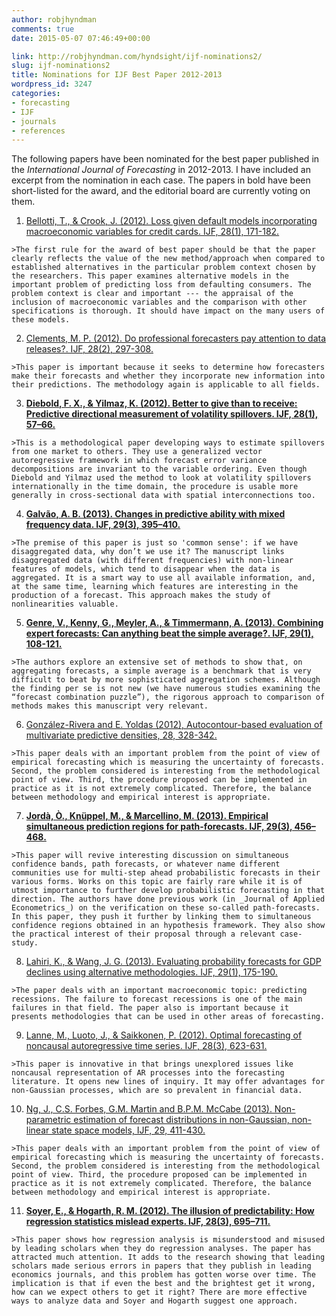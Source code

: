 ```yaml
---
author: robjhyndman
comments: true
date: 2015-05-07 07:46:49+00:00

link: http://robjhyndman.com/hyndsight/ijf-nominations2/
slug: ijf-nominations2
title: Nominations for IJF Best Paper 2012-2013
wordpress_id: 3247
categories:
- forecasting
- IJF
- journals
- references
---
```


The following papers have been nominated for the best paper published in the _International Journal of Forecasting_ in 2012-2013.  I have included an excerpt from the nomination in each case. The papers in bold have been short-listed for the award, and the editorial board are currently voting on them.<!-- more -->

  1. [Bellotti, T., & Crook, J. (2012). Loss given default models incorporating macroeconomic variables for credit cards. IJF, 28(1), 171-182.](http://dx.doi.org/10.1016/j.ijforecast.2010.08.005)

    >The first rule for the award of best paper should be that the paper clearly reflects the value of the new method/approach when compared to established alternatives in the particular problem context chosen by the researchers. This paper examines alternative models in the important problem of predicting loss from defaulting consumers. The problem context is clear and important --- the appraisal of the inclusion of macroeconomic variables and the comparison with other specifications is thorough. It should have impact on the many users of these models.

  2. [Clements, M. P. (2012). Do professional forecasters pay attention to data releases?. IJF, 28(2), 297-308.](http://dx.doi.org/10.1016/j.ijforecast.2011.09.001)

    >This paper is important because it seeks to determine how forecasters make their forecasts and whether they incorporate new information into their predictions. The methodology again is applicable to all fields.

  3. **[Diebold, F. X., & Yilmaz, K. (2012). Better to give than to receive: Predictive directional measurement of volatility spillovers. IJF, 28(1), 57–66.](http://dx.doi.org/10.1016/j.ijforecast.2011.02.006)**

    >This is a methodological paper developing ways to estimate spillovers from one market to others. They use a generalized vector autoregressive framework in which forecast error variance decompositions are invariant to the variable ordering. Even though Diebold and Yilmaz used the method to look at volatility spillovers internationally in the time domain, the procedure is usable more generally in cross-sectional data with spatial interconnections too.

  4. **[Galvão, A. B. (2013). Changes in predictive ability with mixed frequency data. IJF, 29(3), 395–410.](http://dx.doi.org/10.1016/j.ijforecast.2012.10.006)**

    >The premise of this paper is just so 'common sense': if we have disaggregated data, why don’t we use it? The manuscript links disaggregated data (with different frequencies) with non-linear features of models, which tend to disappear when the data is aggregated. It is a smart way to use all available information, and, at the same time, learning which features are interesting in the production of a forecast. This approach makes the study of nonlinearities valuable.

  5. **[Genre, V., Kenny, G., Meyler, A., & Timmermann, A. (2013). Combining expert forecasts: Can anything beat the simple average?. IJF, 29(1), 108-121.](http://dx.doi.org/10.1016/j.ijforecast.2012.06.004)**

    >The authors explore an extensive set of methods to show that, on aggregating forecasts, a simple average is a benchmark that is very difficult to beat by more sophisticated aggregation schemes. Although the finding per se is not new (we have numerous studies examining the “forecast combination puzzle”), the rigorous approach to comparison of methods makes this manuscript very relevant.

  6. [González-Rivera and E. Yoldas (2012), Autocontour-based evaluation of multivariate predictive densities, 28, 328-342.](http://dx.doi.org/10.1016/j.ijforecast.2011.06.001)

    >This paper deals with an important problem from the point of view of empirical forecasting which is measuring the uncertainty of forecasts. Second, the problem considered is interesting from the methodological point of view. Third, the procedure proposed can be implemented in practice as it is not extremely complicated. Therefore, the balance between methodology and empirical interest is appropriate.

  7. **[Jordà, Ò., Knüppel, M., & Marcellino, M. (2013). Empirical simultaneous prediction regions for path-forecasts. IJF, 29(3), 456–468.](http://dx.doi.org/10.1016/j.ijforecast.2012.12.002)**

    >This paper will revive interesting discussion on simultaneous confidence bands, path forecasts, or whatever name different communities use for multi-step ahead probabilistic forecasts in their various forms. Works on this topic are fairly rare while it is of utmost importance to further develop probabilistic forecasting in that direction. The authors have done previous work (in _Journal of Applied Econometrics_) on the verification on these so-called path-forecasts. In this paper, they push it further by linking them to simultaneous confidence regions obtained in an hypothesis framework. They also show the practical interest of their proposal through a relevant case-study.

  8. [Lahiri, K., & Wang, J. G. (2013). Evaluating probability forecasts for GDP declines using alternative methodologies. IJF, 29(1), 175-190.](http://dx.doi.org/10.1016/j.ijforecast.2012.07.004)

    >The paper deals with an important macroeconomic topic: predicting recessions. The failure to forecast recessions is one of the main failures in that field. The paper also is important because it presents methodologies that can be used in other areas of forecasting.

  9. [Lanne, M., Luoto, J., & Saikkonen, P. (2012). Optimal forecasting of noncausal autoregressive time series. IJF, 28(3), 623-631.](http://dx.doi.org/10.1016/j.ijforecast.2011.08.003)

    >This paper is innovative in that brings unexplored issues like noncausal representation of AR processes into the forecasting literature. It opens new lines of inquiry. It may offer advantages for non-Gaussian processes, which are so prevalent in financial data.

  10. [Ng, J., C.S. Forbes, G.M. Martin and B.P.M. McCabe (2013). Non-parametric estimation of forecast distributions in non-Gaussian, non-linear state space models, IJF, 29, 411-430.](http://dx.doi.org/10.1016/j.ijforecast.2012.10.005)

    >This paper deals with an important problem from the point of view of empirical forecasting which is measuring the uncertainty of forecasts. Second, the problem considered is interesting from the methodological point of view. Third, the procedure proposed can be implemented in practice as it is not extremely complicated. Therefore, the balance between methodology and empirical interest is appropriate.
  
  11. **[Soyer, E., & Hogarth, R. M. (2012). The illusion of predictability: How regression statistics mislead experts. IJF, 28(3), 695–711.](http://dx.doi.org/10.1016/j.ijforecast.2012.02.002)**

    >This paper shows how regression analysis is misunderstood and misused by leading scholars when they do regression analyses. The paper has attracted much attention. It adds to the research showing that leading scholars made serious errors in papers that they publish in leading economics journals, and this problem has gotten worse over time. The implication is that if even the best and the brightest get it wrong, how can we expect others to get it right? There are more effective ways to analyze data and Soyer and Hogarth suggest one approach.






